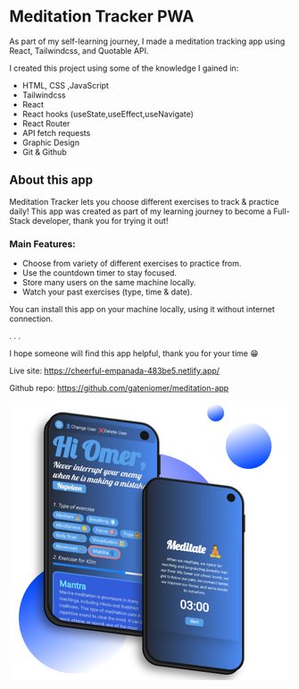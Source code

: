 # Meditation Tracker PWA
As part of my self-learning journey, I made a meditation tracking app using React, Tailwindcss, and Quotable API.

I created this project using some of the knowledge I gained in:
- HTML, CSS ,JavaScript
- Tailwindcss
- React
- React hooks (useState,useEffect,useNavigate)
- React Router
- API fetch requests
- Graphic Design
- Git & Github


## About this app
Meditation Tracker lets you choose different exercises to track & practice daily! This app was created as part of my learning journey to become a Full-Stack developer, thank you for trying it out!

### Main Features:
- Choose from variety of different exercises to practice from.
- Use the countdown timer to stay focused.
- Store many users on the same machine locally.
- Watch your past exercises (type, time & date).

You can install this app on your machine locally, using it without internet connection.

.
.
.

I hope someone will find this app helpful, thank you for your time 😁

Live site: https://cheerful-empanada-483be5.netlify.app/

Github repo: https://github.com/gateniomer/meditation-app

![showcase](./src/assets/showcase.png)
